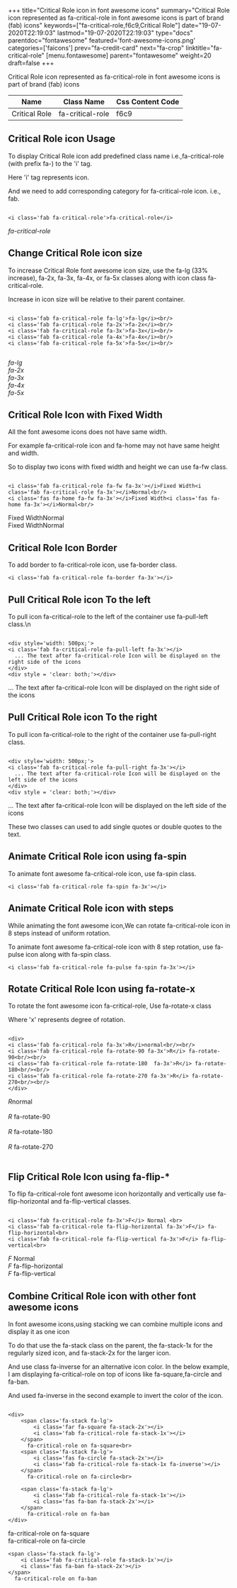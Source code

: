 +++
title="Critical Role icon in font awesome icons"
summary="Critical Role icon represented as fa-critical-role in font awesome icons is part of brand (fab) icons"
keywords=["fa-critical-role,f6c9,Critical Role"]
date="19-07-2020T22:19:03"
lastmod="19-07-2020T22:19:03"
type="docs"
parentdoc="fontawesome"
featured='font-awesome-icons.png'
categories=['faicons']
prev="fa-credit-card"
next="fa-crop"
linktitle="fa-critical-role"
[menu.fontawesome]
parent="fontawesome"
weight=20
draft=false
+++


Critical Role icon represented as fa-critical-role in font awesome icons is part of brand (fab) icons

<div class='table-responsive'><table class='table'><thead><tr><th>Name</th><th>Class Name</th><th>Css Content Code</th></tr></thead><tbody><tr><td>Critical Role</td><td>fa-critical-role</td><td>f6c9</td></tr></tbody></table></div>



## Critical Role icon Usage

To display Critical Role icon add predefined class name i.e.,fa-critical-role (with prefix fa-) to the 'i' tag.

Here 'i' tag represents icon.

And we need to add corresponding category for fa-critical-role icon. i.e., fab.


```

<i class='fab fa-critical-role'>fa-critical-role</i>
```

<i class='fab fa-critical-role'>fa-critical-role</i>




## Change Critical Role icon size
To increase Critical Role font awesome icon size, use the fa-lg (33% increase), fa-2x, fa-3x, fa-4x, or fa-5x classes along with icon class fa-critical-role.

Increase in icon size will be relative to their parent container. 

```

<i class='fab fa-critical-role fa-lg'>fa-lg</i><br/>
<i class='fab fa-critical-role fa-2x'>fa-2x</i><br/>
<i class='fab fa-critical-role fa-3x'>fa-3x</i><br/>
<i class='fab fa-critical-role fa-4x'>fa-4x</i><br/>
<i class='fab fa-critical-role fa-5x'>fa-5x</i><br/>
            
```

<i class='fab fa-critical-role fa-lg'>fa-lg</i><br/>
<i class='fab fa-critical-role fa-2x'>fa-2x</i><br/>
<i class='fab fa-critical-role fa-3x'>fa-3x</i><br/>
<i class='fab fa-critical-role fa-4x'>fa-4x</i><br/>
<i class='fab fa-critical-role fa-5x'>fa-5x</i><br/>
            



## Critical Role Icon with Fixed Width 

All the font awesome icons does not have same width.

For example fa-critical-role icon and fa-home may not have same height and width.

So to display two icons with fixed width and height we can use fa-fw class.


```

<i class='fab fa-critical-role fa-fw fa-3x'></i>Fixed Width<i class='fab fa-critical-role fa-3x'></i>Normal<br/>
<i class='fas fa-home fa-fw fa-3x'></i>Fixed Width<i class='fas fa-home fa-3x'></i>Normal<br/>
```

<i class='fab fa-critical-role fa-fw fa-3x'></i>Fixed Width<i class='fab fa-critical-role fa-3x'></i>Normal<br/>
<i class='fas fa-home fa-fw fa-3x'></i>Fixed Width<i class='fas fa-home fa-3x'></i>Normal<br/>



## Critical Role Icon Border 

To add border to fa-critical-role icon, use fa-border class.


```
<i class='fab fa-critical-role fa-border fa-3x'></i>

```
<i class='fab fa-critical-role fa-border fa-3x'></i>





## Pull Critical Role icon To the left

To pull icon fa-critical-role to the left of the container use fa-pull-left class.\n

```

<div style='width: 500px;'>
<i class='fab fa-critical-role fa-pull-left fa-3x'></i>
  ... The text after fa-critical-role Icon will be displayed on the right side of the icons
</div>
<div style = 'clear: both;'></div>
```

<div style='width: 500px;'>
<i class='fab fa-critical-role fa-pull-left fa-3x'></i>
  ... The text after fa-critical-role Icon will be displayed on the right side of the icons
</div>
<div style = 'clear: both;'></div>




## Pull Critical Role icon To the right
To pull icon fa-critical-role to the right of the container use fa-pull-right class.

```

<div style='width: 500px;'>
<i class='fab fa-critical-role fa-pull-right fa-3x'></i>
  ... The text after fa-critical-role Icon will be displayed on the left side of the icons
</div>
<div style = 'clear: both;'></div>
```

<div style='width: 500px;'>
<i class='fab fa-critical-role fa-pull-right fa-3x'></i>
  ... The text after fa-critical-role Icon will be displayed on the left side of the icons
</div>
<div style = 'clear: both;'></div>

These two classes can used to add single quotes or double quotes to the text.


## Animate Critical Role icon using fa-spin
To animate font awesome fa-critical-role icon, use fa-spin class.

```
<i class='fab fa-critical-role fa-spin fa-3x'></i>
```
<i class='fab fa-critical-role fa-spin fa-3x'></i>




## Animate Critical Role icon with steps
While animating the font awesome icon,We can rotate fa-critical-role icon in 8 steps instead of uniform rotation.

To animate font awesome fa-critical-role icon with 8 step rotation, use fa-pulse icon along with fa-spin class.


```
<i class='fab fa-critical-role fa-pulse fa-spin fa-3x'></i>

```
<i class='fab fa-critical-role fa-pulse fa-spin fa-3x'></i>





## Rotate Critical Role Icon using fa-rotate-x
To rotate the font awesome icon fa-critical-role, Use fa-rotate-x class

Where 'x' represents degree of rotation.


```

<div>
<i class='fab fa-critical-role fa-3x'>R</i>normal<br/><br/>
<i class='fab fa-critical-role fa-rotate-90 fa-3x'>R</i> fa-rotate-90<br/><br/> 
<i class='fab fa-critical-role fa-rotate-180  fa-3x'>R</i> fa-rotate-180<br/><br/> 
<i class='fab fa-critical-role fa-rotate-270 fa-3x'>R</i> fa-rotate-270<br/><br/>
</div>
```

<div>
<i class='fab fa-critical-role fa-3x'>R</i>normal<br/><br/>
<i class='fab fa-critical-role fa-rotate-90 fa-3x'>R</i> fa-rotate-90<br/><br/> 
<i class='fab fa-critical-role fa-rotate-180  fa-3x'>R</i> fa-rotate-180<br/><br/> 
<i class='fab fa-critical-role fa-rotate-270 fa-3x'>R</i> fa-rotate-270<br/><br/>
</div>




## Flip Critical Role Icon using fa-flip-*
To flip fa-critical-role font awesome icon horizontally and vertically use fa-flip-horizontal and fa-flip-vertical classes. 

```

<i class='fab fa-critical-role fa-3x'>F</i> Normal <br>
<i class='fab fa-critical-role fa-flip-horizontal fa-3x'>F</i> fa-flip-horizontal<br>
<i class='fab fa-critical-role fa-flip-vertical fa-3x'>F</i> fa-flip-vertical<br>
```

<i class='fab fa-critical-role fa-3x'>F</i> Normal <br>
<i class='fab fa-critical-role fa-flip-horizontal fa-3x'>F</i> fa-flip-horizontal<br>
<i class='fab fa-critical-role fa-flip-vertical fa-3x'>F</i> fa-flip-vertical<br>




## Combine Critical Role icon with other font awesome icons
In font awesome icons,using stacking we can combine multiple icons and display it as one icon 

To do that use the fa-stack class on the parent, the fa-stack-1x for the regularly sized icon, and fa-stack-2x for the larger icon.

And use class fa-inverse for an alternative icon color. 
In the below example, I am displaying fa-critical-role on top of icons like fa-square,fa-circle and fa-ban.

And used fa-inverse in the second example to invert the color of the icon.

```

<div>
    <span class='fa-stack fa-lg'>
        <i class='far fa-square fa-stack-2x'></i>
        <i class='fab fa-critical-role fa-stack-1x'></i>
    </span>
      fa-critical-role on fa-square<br>
    <span class='fa-stack fa-lg'>
        <i class='fas fa-circle fa-stack-2x'></i>
        <i class='fab fa-critical-role fa-stack-1x fa-inverse'></i>
    </span>
      fa-critical-role on fa-circle<br>

    <span class='fa-stack fa-lg'>
        <i class='fab fa-critical-role fa-stack-1x'></i>
        <i class='fas fa-ban fa-stack-2x'></i>
    </span>
      fa-critical-role on fa-ban
</div>
```

<div>
    <span class='fa-stack fa-lg'>
        <i class='far fa-square fa-stack-2x'></i>
        <i class='fab fa-critical-role fa-stack-1x'></i>
    </span>
      fa-critical-role on fa-square<br>
    <span class='fa-stack fa-lg'>
        <i class='fas fa-circle fa-stack-2x'></i>
        <i class='fab fa-critical-role fa-stack-1x fa-inverse'></i>
    </span>
      fa-critical-role on fa-circle<br>

    <span class='fa-stack fa-lg'>
        <i class='fab fa-critical-role fa-stack-1x'></i>
        <i class='fas fa-ban fa-stack-2x'></i>
    </span>
      fa-critical-role on fa-ban
</div>






